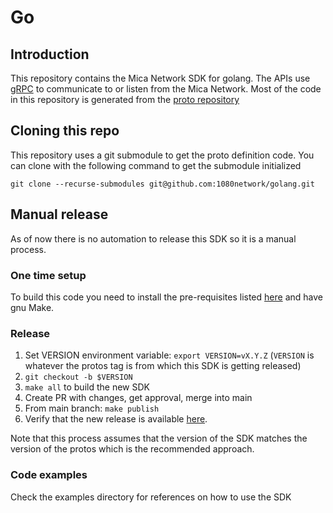 # Go

## Introduction

This repository contains the Mica Network SDK for golang.
The APIs use [gRPC](https://grpc.io) to communicate to or listen from the Mica Network. Most of the code in this repository
is generated from the [proto repository](https://github.com/1080network/proto)

## Cloning this repo

This repository uses a git submodule to get the proto definition code. You can clone with the following command to get the submodule initialized 

```shell
git clone --recurse-submodules git@github.com:1080network/golang.git
```

## Manual release

As of now there is no automation to release this SDK so it is a manual process.

### One time setup

To build this code you need to install the pre-requisites listed [here](https://grpc.io/docs/languages/go/quickstart/#prerequisites) and have gnu Make.

### Release

1. Set VERSION environment variable: `export VERSION=vX.Y.Z` (`VERSION` is whatever the protos tag is from which this SDK is getting released)
2. `git checkout -b $VERSION`
3. `make all` to build the new SDK
4. Create PR with changes, get approval, merge into main
5. From main branch: `make publish`
6. Verify that the new release is available [here](https://github.com/1080network/golang/tags).

Note that this process assumes that the version of the SDK matches the version of the protos which is the recommended approach.

### Code examples

Check the examples directory for references on how to use the SDK
